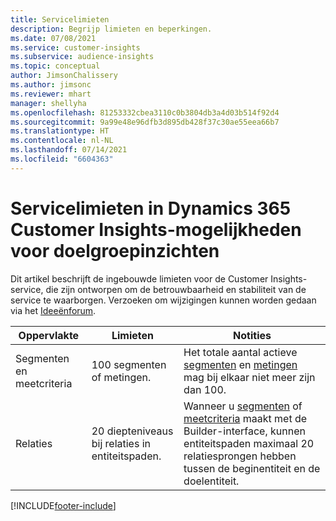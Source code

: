 ```yaml
---
title: Servicelimieten
description: Begrijp limieten en beperkingen.
ms.date: 07/08/2021
ms.service: customer-insights
ms.subservice: audience-insights
ms.topic: conceptual
author: JimsonChalissery
ms.author: jimsonc
ms.reviewer: mhart
manager: shellyha
ms.openlocfilehash: 81253332cbea3110c0b3804db3a4d03b514f92d4
ms.sourcegitcommit: 9a99e48e96dfb3d895db428f37c30ae55eea66b7
ms.translationtype: HT
ms.contentlocale: nl-NL
ms.lasthandoff: 07/14/2021
ms.locfileid: "6604363"
---
```

# <a name="service-limits-in-dynamics-365-customer-insights-audience-insights-capability"></a>Servicelimieten in Dynamics 365 Customer Insights-mogelijkheden voor doelgroepinzichten

Dit artikel beschrijft de ingebouwde limieten voor de Customer Insights-service, die zijn ontworpen om de betrouwbaarheid en stabiliteit van de service te waarborgen. Verzoeken om wijzigingen kunnen worden gedaan via het [Ideeënforum](https://go.microsoft.com/fwlink/?linkid=2074172). 
 
| Oppervlakte  | Limieten  | Notities |
|-------------|---------------------------------------------------------------------|---------------------------------------------------------------------|
| Segmenten en meetcriteria | 100 segmenten of metingen. | Het totale aantal actieve [segmenten](segments.md) en [metingen](measures.md) mag bij elkaar niet meer zijn dan 100.  |
| Relaties | 20 diepteniveaus bij relaties in entiteitspaden. | Wanneer u [segmenten](segments.md) of [meetcriteria](measures.md) maakt met de Builder-interface, kunnen entiteitspaden maximaal 20 relatiesprongen hebben tussen de beginentiteit en de doelentiteit.  |


[!INCLUDE[footer-include](../includes/footer-banner.md)]